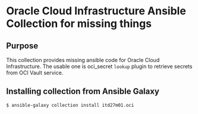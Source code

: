 # Oracle Cloud Infrastructure Ansible Collection for missing things

## Purpose

This collection provides missing ansible code for Oracle Cloud Infrastructure. The usable one is oci_secret
`lookup` plugin to retrieve secrets from OCI Vault service.

## Installing collection from Ansible Galaxy

```
$ ansible-galaxy collection install itd27m01.oci
```
